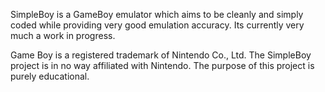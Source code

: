 SimpleBoy is a GameBoy emulator which aims to be cleanly and simply coded while providing
very good emulation accuracy. Its currently very much a work in progress.

Game Boy is a registered trademark of Nintendo Co., Ltd. The SimpleBoy project is in no way
affiliated with Nintendo. The purpose of this project is purely educational. 
